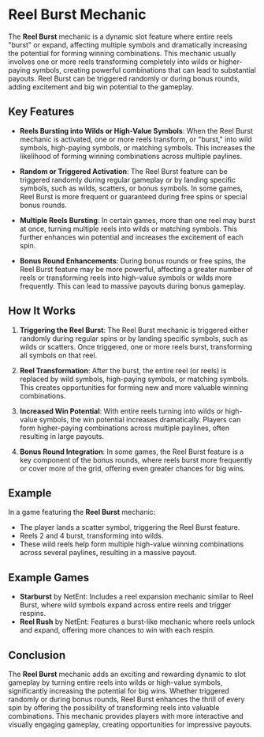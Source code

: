 # Reel Burst Mechanic

The **Reel Burst** mechanic is a dynamic slot feature where entire reels "burst" or expand, affecting multiple symbols and dramatically increasing the potential for forming winning combinations. This mechanic usually involves one or more reels transforming completely into wilds or higher-paying symbols, creating powerful combinations that can lead to substantial payouts. Reel Burst can be triggered randomly or during bonus rounds, adding excitement and big win potential to the gameplay.

## Key Features

- **Reels Bursting into Wilds or High-Value Symbols**: When the Reel Burst mechanic is activated, one or more reels transform, or "burst," into wild symbols, high-paying symbols, or matching symbols. This increases the likelihood of forming winning combinations across multiple paylines.

- **Random or Triggered Activation**: The Reel Burst feature can be triggered randomly during regular gameplay or by landing specific symbols, such as wilds, scatters, or bonus symbols. In some games, Reel Burst is more frequent or guaranteed during free spins or special bonus rounds.

- **Multiple Reels Bursting**: In certain games, more than one reel may burst at once, turning multiple reels into wilds or matching symbols. This further enhances win potential and increases the excitement of each spin.

- **Bonus Round Enhancements**: During bonus rounds or free spins, the Reel Burst feature may be more powerful, affecting a greater number of reels or transforming reels into high-value symbols or wilds more frequently. This can lead to massive payouts during bonus gameplay.

## How It Works

1. **Triggering the Reel Burst**: The Reel Burst mechanic is triggered either randomly during regular spins or by landing specific symbols, such as wilds or scatters. Once triggered, one or more reels burst, transforming all symbols on that reel.

2. **Reel Transformation**: After the burst, the entire reel (or reels) is replaced by wild symbols, high-paying symbols, or matching symbols. This creates opportunities for forming new and more valuable winning combinations.

3. **Increased Win Potential**: With entire reels turning into wilds or high-value symbols, the win potential increases dramatically. Players can form higher-paying combinations across multiple paylines, often resulting in large payouts.

4. **Bonus Round Integration**: In some games, the Reel Burst feature is a key component of the bonus rounds, where reels burst more frequently or cover more of the grid, offering even greater chances for big wins.

## Example

In a game featuring the **Reel Burst** mechanic:
- The player lands a scatter symbol, triggering the Reel Burst feature.
- Reels 2 and 4 burst, transforming into wilds.
- These wild reels help form multiple high-value winning combinations across several paylines, resulting in a massive payout.

## Example Games

- **Starburst** by NetEnt: Includes a reel expansion mechanic similar to Reel Burst, where wild symbols expand across entire reels and trigger respins.
- **Reel Rush** by NetEnt: Features a burst-like mechanic where reels unlock and expand, offering more chances to win with each respin.

## Conclusion

The **Reel Burst** mechanic adds an exciting and rewarding dynamic to slot gameplay by turning entire reels into wilds or high-value symbols, significantly increasing the potential for big wins. Whether triggered randomly or during bonus rounds, Reel Burst enhances the thrill of every spin by offering the possibility of transforming reels into valuable combinations. This mechanic provides players with more interactive and visually engaging gameplay, creating opportunities for impressive payouts.
